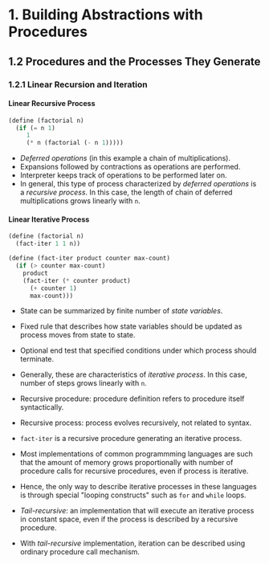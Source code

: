 # 1. Building Abstractions with Procedures

## 1.2 Procedures and the Processes They Generate

### 1.2.1 Linear Recursion and Iteration

#### Linear Recursive Process

```Scheme
(define (factorial n)
  (if (= n 1)
     1
     (* n (factorial (- n 1)))))
```

* *Deferred operations* (in this example a chain of multiplications).
* Expansions followed by contractions as operations are performed.
* Interpreter keeps track of operations to be performed later on.
* In general, this type of process characterized by *deferred operations* is a *recursive process*. In this case, the length of chain of deferred multiplications grows linearly with `n`.

#### Linear Iterative Process

```Scheme
(define (factorial n)
  (fact-iter 1 1 n))

(define (fact-iter product counter max-count)
  (if (> counter max-count)
    product
    (fact-iter (* counter product)
      (+ counter 1)
      max-count)))
```

* State can be summarized by finite number of *state variables*.
* Fixed rule that describes how state variables should be updated as process moves from state to state.
* Optional end test that specified conditions under which process should terminate.
* Generally, these are characteristics of *iterative process*. In this case, number of steps grows linearly with `n`.

* Recursive procedure: procedure definition refers to procedure itself syntactically.
* Recursive process: process evolves recursively, not related to syntax.
* `fact-iter` is a recursive procedure generating an iterative process.
* Most implementations of common programmming languages are such that the amount of memory grows proportionally with number of procedure calls for recursive procedures, even if process is iterative.
* Hence, the only way to describe iterative processes in these languages is through special "looping constructs" such as `for` and `while` loops.
* *Tail-recursive*: an implementation that will execute an iterative process in constant space, even if the process is described by a recursive procedure.
* With *tail-recursive* implementation, iteration can be described using ordinary procedure call mechanism.